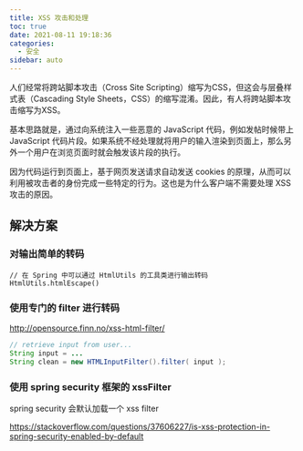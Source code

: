 ```yaml
---
title: XSS 攻击和处理
toc: true
date: 2021-08-11 19:18:36
categories:
  - 安全
sidebar: auto
---
```


人们经常将跨站脚本攻击（Cross Site Scripting）缩写为CSS，但这会与层叠样式表（Cascading Style Sheets，CSS）的缩写混淆。因此，有人将跨站脚本攻击缩写为XSS。

基本思路就是，通过向系统注入一些恶意的 JavaScript 代码，例如发帖时候带上 JavaScript 代码片段。如果系统不经处理就将用户的输入渲染到页面上，那么另外一个用户在浏览页面时就会触发该片段的执行。

因为代码运行到页面上，基于网页发送请求自动发送 cookies 的原理，从而可以利用被攻击者的身份完成一些特定的行为。这也是为什么客户端不需要处理 XSS 攻击的原因。



## 解决方案



### 对输出简单的转码

```
// 在 Spring 中可以通过 HtmlUtils 的工具类进行输出转码
HtmlUtils.htmlEscape()
```



### 使用专门的 filter 进行转码

http://opensource.finn.no/xss-html-filter/



```java
// retrieve input from user...
String input = ...
String clean = new HTMLInputFilter().filter( input );
```



### 使用 spring security 框架的 xssFilter



 spring security 会默认加载一个 xss filter



https://stackoverflow.com/questions/37606227/is-xss-protection-in-spring-security-enabled-by-default



